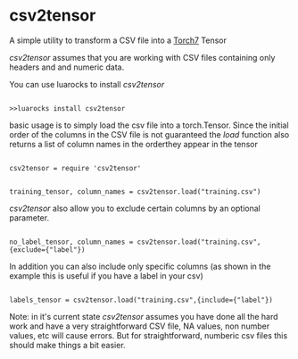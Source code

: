 # csv2tensor
A simple utility to transform a CSV file into a [Torch7](http://torch.ch) Tensor

*csv2tensor* assumes that you are working with CSV files containing only headers and and numeric data.

You can use luarocks to install *csv2tensor* 

<code>
>>luarocks install csv2tensor
</code>

basic usage is to simply load the csv file into a torch.Tensor. Since the initial order of the columns in the CSV file is not guaranteed the *load* function also returns a list of column names in the orderthey appear in the tensor

<code>
csv2tensor = require 'csv2tensor'

training_tensor, column_names = csv2tensor.load("training.csv")
</code>

*csv2tensor* also allow you to exclude certain columns by an optional parameter.

<code>
no_label_tensor, column_names = csv2tensor.load("training.csv",{exclude={"label"})    
</code>

In addition you can also include only specific columns (as shown in the example this is useful if you have a label in your csv)

<code>
labels_tensor = csv2tensor.load("training.csv",{include={"label"})    
</code>

Note: in it's current state *csv2tensor* assumes you have done all the hard work and have a very straightforward CSV file, NA values, non number values, etc will cause errors. But for straightforward, numberic csv files this should make things a bit easier.


